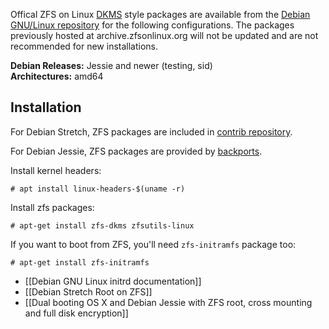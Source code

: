Offical ZFS on Linux [DKMS][dkms] style packages are available from the [Debian GNU/Linux repository](https://tracker.debian.org/pkg/zfs-linux) for the following configurations.  The packages previously hosted at archive.zfsonlinux.org will not be updated and are not recommended for new installations.

**Debian Releases:** Jessie and newer (testing, sid)  
**Architectures:** amd64  

## Installation
For Debian Stretch, ZFS packages are included in [contrib repository](https://packages.debian.org/source/stretch/zfs-linux).

For Debian Jessie, ZFS packages are provided by [backports](https://backports.debian.org/Instructions/).

Install kernel headers:

	# apt install linux-headers-$(uname -r)

Install zfs packages:

	# apt-get install zfs-dkms zfsutils-linux

If you want to boot from ZFS, you'll need `zfs-initramfs` package too:

	# apt-get install zfs-initramfs

[dkms]: https://en.wikipedia.org/wiki/Dynamic_Kernel_Module_Support
[debian-announce]: https://lists.debian.org/debian-devel-announce/2015/04/msg00006.html
[debian-itp]: https://bugs.debian.org/cgi-bin/bugreport.cgi?bug=686447

* [[Debian GNU Linux initrd documentation]]  
* [[Debian Stretch Root on ZFS]]
* [[Dual booting OS X and Debian Jessie with ZFS root, cross mounting and full disk encryption]]
